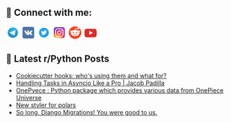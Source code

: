 ## 🔎 Connect with me:
[<img src="https://github.com/bullbesh/bullbesh/blob/main/images/Telegram.png" width="32" height="32" />](https://t.me/bullbesh)
[<img src="https://github.com/bullbesh/bullbesh/blob/main/images/VK.png" width="32" height="32" />](https://vk.com/bullbesh)
[<img src="https://github.com/bullbesh/bullbesh/blob/main/images/Twitter.png" width="32" height="32" />](https://twitter.com/bullbesh1)
[<img src="https://github.com/bullbesh/bullbesh/blob/main/images/Instagram.png" width="32" height="32" />](https://www.instagram.com/bullbesh)
[<img src="https://github.com/bullbesh/bullbesh/blob/main/images/Reddit.png" width="32" height="32" />](https://www.reddit.com/user/bullbesh)
[<img src="https://github.com/bullbesh/bullbesh/blob/main/images/YouTube.png" width="32" height="32" />](https://www.youtube.com/channel/UCtfjRs6uzgq5mfm8S06WTcg)

## 📕 Latest r/Python Posts
<!-- BLOG-POST-LIST:START -->
- [Cookiecutter hooks: who&#39;s using them and what for?](https://www.reddit.com/r/Python/comments/1aqp8ic/cookiecutter_hooks_whos_using_them_and_what_for/)
- [Handling Tasks in Asyncio Like a Pro | Jacob Padilla](https://www.reddit.com/r/Python/comments/1aqm0ht/handling_tasks_in_asyncio_like_a_pro_jacob_padilla/)
- [OnePyece : Python package which provides various data from OnePiece Universe](https://www.reddit.com/r/Python/comments/1aqks23/onepyece_python_package_which_provides_various/)
- [New styler for polars](https://www.reddit.com/r/Python/comments/1aqjyj6/new_styler_for_polars/)
- [So long, Django Migrations! You were good to us.](https://www.reddit.com/r/Python/comments/1aqhdst/so_long_django_migrations_you_were_good_to_us/)
<!-- BLOG-POST-LIST:END -->
